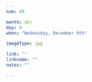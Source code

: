 ```yaml
---
num: 49

month: dec
day: 9
when: "Wednesday, December 9th"

imageType: jpg

link: ""
linkname: ""
notes: ""

---
```


